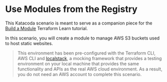 # Use Modules from the Registry

This Katacoda scenario is meant to serve as a companion piece for the 
[Build a Module](https://learn.hashicorp.com/tutorials/terraform/module-use?in=terraform/modules)
Terraform Learn tutorial.

In this scenario, you will create a module to manage AWS S3 buckets used to host static websites.

> This environment has been pre-configured with the Terraform CLI, AWS CLI and 
[localstack](https://localstack.cloud/), a mocking framework that provides a 
testing environment on your local machine that provides the same functionality 
and APIs as the real AWS cloud environment. As a result, you do not need an AWS
account to complete this scenario.
